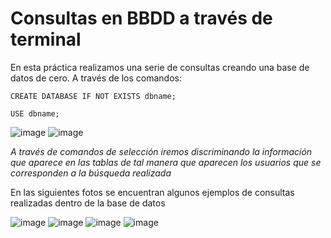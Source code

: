 # Consultas en BBDD a través de terminal 
En esta práctica realizamos una serie de consultas creando una base de datos de cero. 
A través de los comandos:


`CREATE DATABASE IF NOT EXISTS dbname;`

`USE dbname;`

![image](https://user-images.githubusercontent.com/91055754/159462938-c22813ca-d441-4428-bd4e-e593b18f3c81.png)
![image](https://user-images.githubusercontent.com/91055754/159463009-56221e74-68f0-4ef3-8c49-287595615ff4.png)



*A través de comandos de selección iremos discriminando la información que aparece en las tablas de tal manera
que aparecen los usuarios que se corresponden a la búsqueda realizada*

En las siguientes fotos se encuentran algunos ejemplos de consultas realizadas dentro de la base de datos 



![image](https://user-images.githubusercontent.com/91055754/159460118-1f8942de-c6db-4748-971d-816daed0e8a2.png)
![image](https://user-images.githubusercontent.com/91055754/159460777-31f49aa3-4091-44d6-af3c-621a1d3197e3.png)
![image](https://user-images.githubusercontent.com/91055754/159461150-9b4653d5-cfb4-4a40-bf4d-66c04c1b67ae.png)
![image](https://user-images.githubusercontent.com/91055754/159461523-a41f9d41-5d49-4e4f-98d4-04117d4429c6.png)

